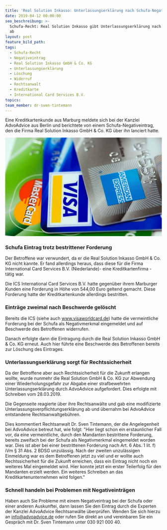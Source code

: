 ```yaml
---
title: 'Real Solution Inkasso: Unterlassungserklärung nach Schufa-Negativeintrag'
date: 2019-04-12 00:00:00
seo_beschreibung: >-
  Schufa-Recht: Real Solution Inkasso gibt Unterlassungserklärung nach Löschung
  ab
layout: post
feature_bild_path:
tags:
  - Schufa-Recht
  - Negativeintrag
  - Real Solution Inkasso GmbH & Co. KG
  - Unterlassungserklärung
  - Löschung
  - Widerruf
  - Rechtsanwalt
  - Kreditkarte
  - International Card Services B.V.
topics:
team_member: dr-sven-tintemann
---
```


Eine Kreditkartenkunde aus Marburg meldete sich bei der Kanzlei AdvoAdvice aus Berlin und berichtete von einem Schufa-Negativeintrag, den die Firma Real Solution Inkasso GmbH & Co. KG &uuml;ber ihn lanciert hatte.

![Kreditkarten - Foto Pixabay](/uploads/american-express-89024-640-4.jpg "Schufa Eintrag wegen Visa Kreditkarte der ICS")

### Schufa Eintrag trotz bestrittener Forderung

Der Betroffene war verwundert, da er die Real Solution Inkasso GmbH & Co. KG nicht kannte. Er fand allerdings heraus, dass diese f&uuml;r die Firma International Card Services B.V. (Niederlande)- eine Kreditkartenfirma - t&auml;tig war.

Die ICS International Card Services B.V. hatte gegen&uuml;ber ihrem Marburger Kunden eine Forderung in H&ouml;he von 544,00 Euro geltend gemacht. Diese Forderung hatte der Kreditkartenkunde allerdings bestritten.

### Eintr&auml;ge zweimal nach Beschwerde gel&ouml;scht

Bereits die ICS (siehe auch www.visaworldcard.de) hatte die vermeintliche Forderung bei der Schufa als Negativmerkmal eingemeldet und auf Beschwerde des Betroffenen widerrufen.

Danach erfolgte dann die Eintragung durch die Real Solution Inkasso GmbH & Co. KG erneut. Auch hier f&uuml;hrte eine Beschwerde des Betroffenen bereits zur L&ouml;schung des Eintrages.

### Unterlassungserkl&auml;rung sorgt f&uuml;r Rechtssicherheit

Da der Betroffene aber auch Rechtssicherheit f&uuml;r die Zukunft erlangen wollte, wurde nunmehr die Real Solution GmbH & Co. KG zur Abwendung einer Wiederholungsgefahr zur Abgabe einer strafbewehrten Unterlassungserkl&auml;rung durch AdvoAdvice aufgefordert. Dies erfolgte mit Schreiben vom 28.03.2019.

Die Gegenseite reagierte &uuml;ber ihre Rechtsanw&auml;lte und gab eine modifizierte Unterlassungsverpflichtungserkl&auml;rung ab und &uuml;bernahm bei AdvoAdvice entstandene Rechtsanwaltgeb&uuml;hren.

Dies kommentiert Rechtsanwalt Dr. Sven Tintemann, der die Angelegenheit bei AdvoAdvice betreut hat, wie folgt: "Hier liegt schon ein erstaunlicher Fall vor, da eine vermeintliche, durch den Mandanten bestrittene Forderung, bereits zweifach bei der Schufa als Negativmerkmal eingemeldet worden war. Dies ist aber bei einer bestrittenen Forderung nach Art. 6 Abs. 1 lit. f) iVm &sect; 31 Abs. 2 BDSG unzul&auml;ssig. Nach der zweiten unzul&auml;ssigen Einmeldung war es dem Betroffenen jetzt zu viel und er wollte auch Rechtssicherheit f&uuml;r die Zukunft erreichen, dass ein Eintrag nicht noch ein weiteres Mal eingemeldet wird. Hier konnte jetzt ein erster Teilerfolg f&uuml;r den Mandanten erzielt werden. Ein weiteres Schreiben an das Kreditkartenunternehmen wird folgen."

### Schnell handeln bei Problemen mit Negativeintr&auml;gen

Haben auch Sie Probleme mit einem Negativeintrag bei der Schufa oder einer anderen Auskunftei, dann lassen Sie den Eintrag durch die Experten der Kanzlei AdvoAdvice Rechtsanw&auml;lte &uuml;berpr&uuml;fen. Wenden Sie sich hierzu an info@advoadvice.de oder rufen Sie direkt an und vereinbaren Sie ein Gespr&auml;ch mit Dr. Sven Tintemann unter 030 921 000 40.

&nbsp;